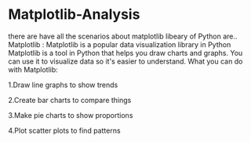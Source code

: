 # Matplotlib-Analysis

there are have all the scenarios about matplotlib libeary of Python are..
Matplotlib : Matplotlib is a popular data visualization library in Python
Matplotlib is a tool in Python that helps you draw charts and graphs. You can use it to visualize data so it's easier to understand.
What you can do with Matplotlib:

1.Draw line graphs to show trends

2.Create bar charts to compare things

3.Make pie charts to show proportions

4.Plot scatter plots to find patterns
